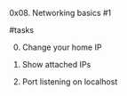 0x08. Networking basics #1

#tasks

0. Change your home IP

1. Show attached IPs

2. Port listening on localhost
